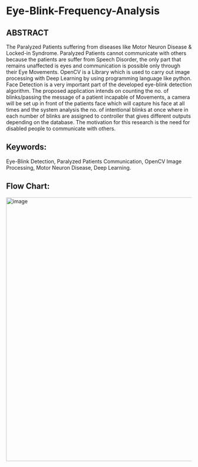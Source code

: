 # Eye-Blink-Frequency-Analysis
## ABSTRACT
 The Paralyzed Patients suffering from diseases like Motor Neuron Disease & Locked-in
 Syndrome. Paralyzed Patients cannot communicate with others because the patients are suffer
 from Speech Disorder, the only part that remains unaffected is eyes and communication is
 possible only through their Eye Movements. OpenCV is a Library which is used to carry out
 image processing with Deep Learning by using programming language like python. Face
 Detection is a very important part of the developed eye-blink detection algorithm. The proposed
 application intends on counting the no. of blinks/passing the message of a patient incapable of
 Movements, a camera will be set up in front of the patients face which will capture his face at all
 times and the system analysis the no. of intentional blinks at once where in each number of blinks
 are assigned to controller that gives different outputs depending on the database. The motivation
 for this research is the need for disabled people to communicate with others.
## Keywords: 
   Eye-Blink Detection, Paralyzed Patients Communication, OpenCV Image Processing,
   Motor Neuron Disease, Deep Learning.
## Flow Chart:
<img width="1202" height="714" alt="image" src="https://github.com/user-attachments/assets/4aae2482-2d43-4289-bce4-c74fe28b1666" />


